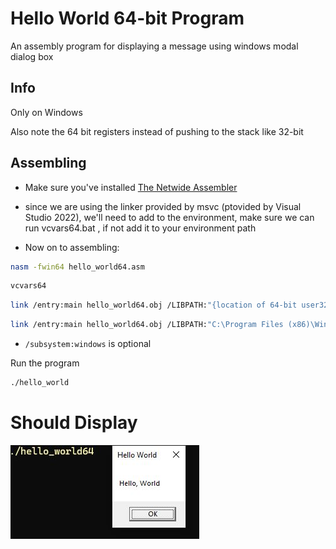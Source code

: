 # Hello World 64-bit Program
An assembly program for displaying a message using windows modal dialog box

## Info

Only on Windows

Also note the 64 bit registers instead of pushing to the stack like 32-bit

## Assembling

* Make sure you've installed [The Netwide Assembler](https://www.nasm.us)
* since we are using the linker provided by msvc (ptovided by Visual Studio 2022), we'll need to add to the environment, make sure we can run vcvars64.bat , if not add it to your environment path

* Now on to assembling:

```bash
nasm -fwin64 hello_world64.asm
```

```bash
vcvars64
```

```bash
link /entry:main hello_world64.obj /LIBPATH:"{location of 64-bit user32.lib}" /LIBPATH:"{location of 64-bit kernel32.lib}" user32.lib kernel32.lib
```

```bash
link /entry:main hello_world64.obj /LIBPATH:"C:\Program Files (x86)\Windows Kits\10\Lib\10.0.22621.0\um\x64" /LIBPATH:"C:\Program Files (x86)\Windows Kits\10\Lib\10.0.22621.0\um\x64" user32.lib kernel32.lib
```

* `/subsystem:windows` is optional

Run the program

```bash
./hello_world
```

# Should Display
![Image](/src/hello_world_messagebox/win64/images/hello_world64.JPG "Hello World")